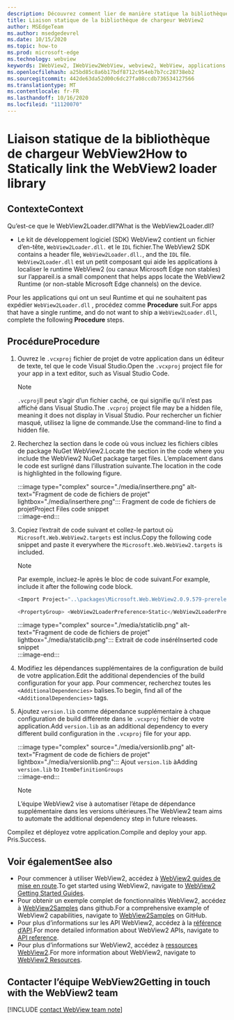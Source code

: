 ```yaml
---
description: Découvrez comment lier de manière statique la bibliothèque de chargeur WebView2.
title: Liaison statique de la bibliothèque de chargeur WebView2
author: MSEdgeTeam
ms.author: msedgedevrel
ms.date: 10/15/2020
ms.topic: how-to
ms.prod: microsoft-edge
ms.technology: webview
keywords: IWebView2, IWebView2WebView, webview2, WebView, applications Win32, Win32, Edge, ICoreWebView2, ICoreWebView2Host, contrôle de navigateur, html Edge
ms.openlocfilehash: a25bd85c8a6b17bdf8712c954eb7b7cc28738eb2
ms.sourcegitcommit: 442de63da52d00c6dc27fa08ccdb736534127566
ms.translationtype: MT
ms.contentlocale: fr-FR
ms.lasthandoff: 10/16/2020
ms.locfileid: "11120070"
---
```

# <span data-ttu-id="7b717-104">Liaison statique de la bibliothèque de chargeur WebView2</span><span class="sxs-lookup"><span data-stu-id="7b717-104">How to Statically link the WebView2 loader library</span></span>  

## <span data-ttu-id="7b717-105">Contexte</span><span class="sxs-lookup"><span data-stu-id="7b717-105">Context</span></span>  

<span data-ttu-id="7b717-106">Qu’est-ce que le WebView2Loader.dll?</span><span class="sxs-lookup"><span data-stu-id="7b717-106">What is the WebView2Loader.dll?</span></span>  

*   <span data-ttu-id="7b717-107">Le kit de développement logiciel (SDK) WebView2 contient un fichier d’en-tête, `WebView2Loader.dll.` et le `IDL` fichier.</span><span class="sxs-lookup"><span data-stu-id="7b717-107">The WebView2 SDK contains a header file, `WebView2Loader.dll.`, and the `IDL` file.</span></span> `WebView2Loader.dll` <span data-ttu-id="7b717-108">est un petit composant qui aide les applications à localiser le runtime WebView2 (ou canaux Microsoft Edge non stables) sur l’appareil.</span><span class="sxs-lookup"><span data-stu-id="7b717-108">is a small component that helps apps locate the WebView2 Runtime (or non-stable Microsoft Edge channels) on the device.</span></span>  

<span data-ttu-id="7b717-109">Pour les applications qui ont un seul Runtime et qui ne souhaitent pas expédier `WebView2Loader.dll` , procédez comme **Procedure** suit.</span><span class="sxs-lookup"><span data-stu-id="7b717-109">For apps that have a single runtime, and do not want to ship a `WebView2Loader.dll`, complete the following **Procedure** steps.</span></span>  

## <span data-ttu-id="7b717-110">Procédure</span><span class="sxs-lookup"><span data-stu-id="7b717-110">Procedure</span></span>  

1.  <span data-ttu-id="7b717-111">Ouvrez le `.vcxproj` fichier de projet de votre application dans un éditeur de texte, tel que le code Visual Studio.</span><span class="sxs-lookup"><span data-stu-id="7b717-111">Open the `.vcxproj` project file for your app in a text editor, such as Visual Studio Code.</span></span>  
    
    > [!NOTE]
    > <span data-ttu-id="7b717-112">`.vcproj`Il peut s’agir d’un fichier caché, ce qui signifie qu’il n’est pas affiché dans Visual Studio.</span><span class="sxs-lookup"><span data-stu-id="7b717-112">The `.vcproj` project file may be a hidden file, meaning it does not display in Visual Studio.</span></span>  <span data-ttu-id="7b717-113">Pour rechercher un fichier masqué, utilisez la ligne de commande.</span><span class="sxs-lookup"><span data-stu-id="7b717-113">Use the command-line to find a hidden file.</span></span>  
    
1.  <span data-ttu-id="7b717-114">Recherchez la section dans le code où vous incluez les fichiers cibles de package NuGet WebView2.</span><span class="sxs-lookup"><span data-stu-id="7b717-114">Locate the section in the code where you include the WebView2 NuGet package target files.</span></span>  <span data-ttu-id="7b717-115">L’emplacement dans le code est surligné dans l’illustration suivante.</span><span class="sxs-lookup"><span data-stu-id="7b717-115">The location in the code is highlighted in the following figure.</span></span>  
    
    :::image type="complex" source="./media/inserthere.png" alt-text="Fragment de code de fichiers de projet" lightbox="./media/inserthere.png"::: 
       <span data-ttu-id="7b717-117">Fragment de code de fichiers de projet</span><span class="sxs-lookup"><span data-stu-id="7b717-117">Project Files code snippet</span></span>  
    :::image-end:::  
    
1.  <span data-ttu-id="7b717-118">Copiez l’extrait de code suivant et collez-le partout où `Microsoft.Web.WebView2.targets` est inclus.</span><span class="sxs-lookup"><span data-stu-id="7b717-118">Copy the following code snippet and paste it everywhere the `Microsoft.Web.WebView2.targets` is included.</span></span>  

    > [!NOTE]
    > <span data-ttu-id="7b717-119">Par exemple, incluez-le après le bloc de code suivant.</span><span class="sxs-lookup"><span data-stu-id="7b717-119">For example, include it after the following code block.</span></span>  
    > 
    > ```csharp
    > <Import Project="..\packages\Microsoft.Web.WebView2.0.9.579-prerelease\build\native\Microsoft.Web.WebView2.targets" Condition="Exists('..\packages\Microsoft.Web.WebView2.0.9.579-prerelease\build\native\Microsoft.Web.WebView2.targets')" />
    > ```  
    
    ```csharp
    <PropertyGroup> <WebView2LoaderPreference>Static</WebView2LoaderPreference> </PropertyGroup>
    ```
    
    :::image type="complex" source="./media/staticlib.png" alt-text="Fragment de code de fichiers de projet" lightbox="./media/staticlib.png"::: 
       <span data-ttu-id="7b717-121">Extrait de code inséré</span><span class="sxs-lookup"><span data-stu-id="7b717-121">Inserted code snippet</span></span>  
    :::image-end:::  
    
1.  <span data-ttu-id="7b717-122">Modifiez les dépendances supplémentaires de la configuration de build de votre application.</span><span class="sxs-lookup"><span data-stu-id="7b717-122">Edit the additional dependencies of the build configuration for your app.</span></span>  <span data-ttu-id="7b717-123">Pour commencer, recherchez toutes les `<AdditionalDependencies>` balises.</span><span class="sxs-lookup"><span data-stu-id="7b717-123">To begin, find all of the `<AdditionalDependencies>` tags.</span></span>  
1.  <span data-ttu-id="7b717-124">Ajoutez `version.lib` comme dépendance supplémentaire à chaque configuration de build différente dans le `.vcxproj` fichier de votre application.</span><span class="sxs-lookup"><span data-stu-id="7b717-124">Add `version.lib` as an additional dependency to every different build configuration in the `.vcxproj` file for your app.</span></span>  
    
    :::image type="complex" source="./media/versionlib.png" alt-text="Fragment de code de fichiers de projet" lightbox="./media/versionlib.png"::: 
       <span data-ttu-id="7b717-126">Ajout `version.lib` à</span><span class="sxs-lookup"><span data-stu-id="7b717-126">Adding `version.lib` to</span></span> `ItemDefinitionGroups`  
    :::image-end:::  
    
    > [!NOTE]
    > <span data-ttu-id="7b717-127">L’équipe WebView2 vise à automatiser l’étape de dépendance supplémentaire dans les versions ultérieures.</span><span class="sxs-lookup"><span data-stu-id="7b717-127">The WebView2 team aims to automate the additional dependency step in future releases.</span></span>  
    
<span data-ttu-id="7b717-128">Compilez et déployez votre application.</span><span class="sxs-lookup"><span data-stu-id="7b717-128">Compile and deploy your app.</span></span>  <span data-ttu-id="7b717-129">Pris.</span><span class="sxs-lookup"><span data-stu-id="7b717-129">Success.</span></span>  

## <span data-ttu-id="7b717-130">Voir également</span><span class="sxs-lookup"><span data-stu-id="7b717-130">See also</span></span>  

*   <span data-ttu-id="7b717-131">Pour commencer à utiliser WebView2, accédez à [WebView2 guides de mise en route][Webview2MainGettingStarted].</span><span class="sxs-lookup"><span data-stu-id="7b717-131">To get started using WebView2, navigate to [WebView2 Getting Started Guides][Webview2MainGettingStarted].</span></span>  
*   <span data-ttu-id="7b717-132">Pour obtenir un exemple complet de fonctionnalités WebView2, accédez à [WebView2Samples][GithubMicrosoftedgeWebview2samples] dans github.</span><span class="sxs-lookup"><span data-stu-id="7b717-132">For a comprehensive example of WebView2 capabilities, navigate to [WebView2Samples][GithubMicrosoftedgeWebview2samples] on GitHub.</span></span>
*   <span data-ttu-id="7b717-133">Pour plus d’informations sur les API WebView2, accédez à la [référence d’API][Webview2ApiReference].</span><span class="sxs-lookup"><span data-stu-id="7b717-133">For more detailed information about WebView2 APIs, navigate to [API reference][Webview2ApiReference].</span></span>
*   <span data-ttu-id="7b717-134">Pour plus d’informations sur WebView2, accédez à [ressources WebView2][Webview2MainNextSteps].</span><span class="sxs-lookup"><span data-stu-id="7b717-134">For more information about WebView2, navigate to [WebView2 Resources][Webview2MainNextSteps].</span></span>

## <span data-ttu-id="7b717-135">Contacter l’équipe WebView2</span><span class="sxs-lookup"><span data-stu-id="7b717-135">Getting in touch with the WebView2 team</span></span>  

[!INCLUDE [contact WebView team note](../includes/contact-webview-team-note.md)]  

<!-- links -->  

[DevtoolsGuideChromiumMain]: ../../devtools-guide-chromium.md "Outils de développement Microsoft Edge (chrome) | Documents Microsoft"  

[Webview2ApiReference]: ../webview2-api-reference.md "Référence sur l’API Microsoft Edge WebView2 | Documents Microsoft"  
[Webview2MainNextSteps]: ../index.md#next-steps "Étapes suivantes-présentation de Microsoft Edge WebView2 (Preview) | Documents Microsoft"  
[Webview2MainGettingStarted]: ../index.md#getting-started "Mise en route-présentation de Microsoft Edge WebView2 (Preview) | Documents Microsoft"  

[GithubMicrosoftedgeWebviewfeedbackMain]: https://github.com/MicrosoftEdge/WebViewFeedback "Commentaires sur le WebView-MicrosoftEdge/WebViewFeedback | GitHub"  
[GithubMicrosoftedgeWebview2samples]: https://github.com/MicrosoftEdge/WebView2Samples "Exemples de WebView2-MicrosoftEdge/WebView2Samples | GitHub"  

[GithubMicrosoftVscodeJSDebugWhatsNew]: https://github.com/microsoft/vscode-js-debug#whats-new "Quelles sont les nouveautés? -Débogueur JavaScript pour le code Visual Studio-Microsoft/vscode-js-déboguer | GitHub"  

[GithubMicrosoftVscodeEdgeDebug2ReadmeChromiumWebviewApplications]: https://github.com/microsoft/vscode-edge-debug2/blob/master/README.md#microsoft-edge-chromium-webview-applications "Applications WebView Microsoft Edge (chrome): débogueur de code Visual Studio pour Microsoft Edge-Microsoft/vscode-Edge-debug2 | GitHub"  
